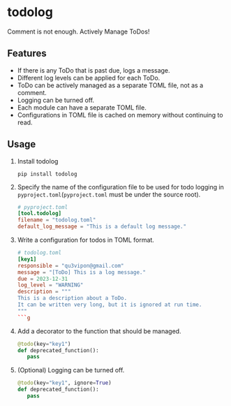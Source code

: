 # todolog
Comment is not enough. Actively Manage ToDos!

## Features
- If there is any ToDo that is past due, logs a message.
- Different log levels can be applied for each ToDo.
- ToDo can be actively managed as a separate TOML file, not as a comment.
- Logging can be turned off.
- Each module can have a separate TOML file. 
- Configurations in TOML file is cached on memory without continuing to read.

## Usage
1. Install todolog
   ```shell
   pip install todolog
   ```

2. Specify the name of the configuration file to be used for todo logging in `pyproject.toml`(`pyproject.toml` must be under the source root).  
    ```toml
    # pyproject.toml
    [tool.todolog]
    filename = "todolog.toml"
    default_log_message = "This is a default log message."
    ```

3. Write a configuration for todos in TOML format.
   ```toml
   # todolog.toml
   [key1]
   responsible = "qu3vipon@gmail.com"
   message = "[ToDo] This is a log message."
   due = 2023-12-31
   log_level = "WARNING"
   description = """
   This is a description about a ToDo.
   It can be written very long, but it is ignored at run time.
   """
   ```g

4. Add a decorator to the function that should be managed.
   ```python
   @todo(key="key1")
   def deprecated_function():
      pass
   ```

5. (Optional) Logging can be turned off.
   ```python
   @todo(key="key1", ignore=True)
   def deprecated_function():
      pass
   ```
